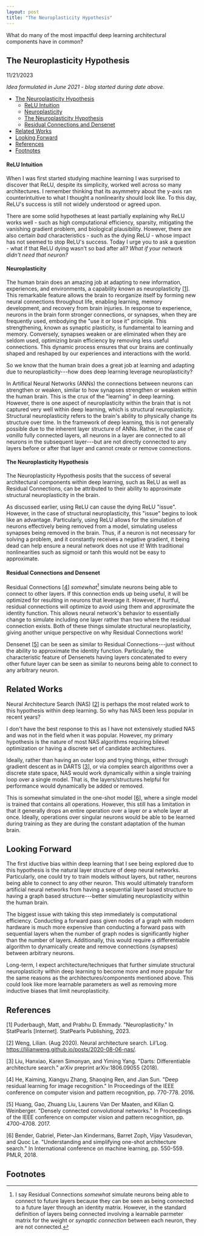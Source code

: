 ```yaml
---
layout: post
title: "The Neuroplasticity Hypothesis"
---
```



What do many of the most impactful deep learning architectural components have in common?

## The Neuroplasticity Hypothesis
11/21/2023

*Idea formulated in June 2021 - blog started during date above.*


- [The Neuroplasticity Hypothesis](#the-neuroplasticity-hypothesis)
    - [ReLU Intuition](#relu-intuition)
    - [Neuroplasticity](#neuroplasticity)
    - [The Neuroplasticity Hypothesis](#the-neuroplasticity-hypothesis-1)
    - [Residual Connections and Densenet](#residual-connections-and-densenet)
- [Related Works](#related-works)
- [Looking Forward](#looking-forward)
- [References](#references)
- [Footnotes](#footnotes)

#### ReLU Intuition
When I was first started studying machine learning I was surprised to discover that ReLU, despite its simplicity, worked well across so many architectures. I remember thinking that its asymmetry about the y-axis ran counterintuitive to what I thought a nonlinearity should look like. To this day, ReLU's success is still not widely understood or agreed upon.

There are some solid hypotheses at least partially explaining why ReLU works well - such as high computational efficiency, sparsity, mitigating the vanishing gradient problem, and biological plausibility. However, there are also certain *bad* characteristics - such as the dying ReLU - whose impact has not seemed to stop ReLU's success. Today I urge you to ask a question - what if that ReLU dying wasn't so bad after all? *What if your network didn't need that neuron?*

#### Neuroplasticity
The human brain does an amazing job at adapting to new information, experiences, and environments, a capability known as neuroplasticity \[[1](#1)\]. This remarkable feature allows the brain to reorganize itself by forming new neural connections throughout life, enabling learning, memory development, and recovery from brain injuries. In response to experience, neurons in the brain form stronger connections, or synapses, when they are frequently used, embodying the "use it or lose it" principle. This strengthening, known as synaptic plasticity, is fundamental to learning and memory. Conversely, synapses weaken or are eliminated when they are seldom used, optimizing brain efficiency by removing less useful connections. This dynamic process ensures that our brains are continually shaped and reshaped by our experiences and interactions with the world.

So we know that the human brain does a great job at learning and adapting due to neuroplasticity---how does deep learning leverage neuroplasticity? 

In Artifical Neural Networks (ANNs) the connections between neurons can strengthen or weaken, similar to how synapses strengthen or weaken within the human brain. This is the crux of the "learning" in deep learning. However, there is one aspect of neuroplasticity within the brain that is not captured very well within deep learning, which is structural neuroplasticity. Structural neuroplasticity refers to the brain's ability to physically change its structure over time. In the framework of deep learning, this is not generally possible due to the inherent layer structure of ANNs. Rather, in the case of *vanilla* fully connected layers, all neurons in a layer are connected to all neurons in the subsequent layer---but are not directly connected to any layers before or after that layer and cannot create or remove connections.

<!-- (aside from in residual connections) -->
<!-- (although they can simulate the removal of connections) -->


#### The Neuroplasticity Hypothesis

The Neuroplasticity Hypothesis posits that the success of several architectural components within deep learning, such as ReLU as well as Residual Connections, can be attributed to their ability to approximate structural neuroplasticity in the brain.

As discussed earlier, using ReLU can cause the dying ReLU "issue". However, in the case of structural neuroplasticity, this "issue" begins to look like an advantage. Particularly, using ReLU allows for the simulation of neurons effectively being removed from a model, simulating useless synapses being removed in the brain. Thus, if a neuron is not necessary for solving a problem, and it constantly receives a negative gradient, it being dead can help ensure a neural network does not use it! With traditional nonlinearities such as sigmoid or tanh this would not be easy to approximate.

#### Residual Connections and Densenet

Residual Connections \[[4](#4)\] *somewhat[^1]* simulate neurons being able to connect to other layers. If this connection ends up being useful, it will be optimized for resulting in neurons that leverage it. However, if hurtful, residual connections will optimize to avoid using them and approximate the identity function. This allows neural network's behavior to essentially change to simulate including one layer rather than two where the residual connection exists. Both of these things simulate structural neuroplasticity, giving another unique perspective on why Residual Connections work!

Densenet \[[5](#5)\] can be seen as similar to Residual Connections---just without the ability to approximate the identity function. Particularly, the characteristic feature of Densenets having layers concatenated to every other future layer can be seen as similar to neurons being able to connect to any arbitrary neuron. 



## Related Works

Neural Architecture Search (NAS) \[[2](#2)\] is perhaps the most related work to this hypothesis within deep learning. So why has NAS been less popular in recent years?

I don't have the best response to this as I have not extensively studied NAS and was not in the field when it was popular. However, my primary hypothesis is the nature of most NAS algorithms requiring bilevel optimization or having a discrete set of candidate architectures.

Ideally, rather than having an outer loop and trying things, either through gradient descent as in DARTS \[[3](#3)\], or via complex search algorithms over a discrete state space, NAS would work dynamically within a single training loop over a single model. That is, the layers/structures helpful for performance would dynamically be added or removed.

This is somewhat simulated in the one-shot model \[[6](#6)\], where a single model is trained that contains all operations. However, this still has a limitation in that it generally drops an entire operation over a layer or a whole layer at once. Ideally, operations over singular neurons would be able to be learned during training as they are during the constant adaptation of the human brain.


<!-- mention how is generally different from NAS, goal is to learn an architecture during a single training instance (as the brain does not have episodes in the real world). Right now different architectures are tried, subbed out, etc. Ideally would be to just differentiably learn during training the best arch that could grow or diminish through backprop and not through some higher order algorithm governing search. ideally we could incorporate findings from NAS into an arch that can dynamically involve during training without having to backout and use some algorithm to retry/pick another arch.  -->

<!-- ideally would not have a bilevel optimization problem **and** not have a discrete set of candidate architectures. That way can just optimize in a single training loop. -->

<!-- * NAS generally simulates the adding of a bunch of neurons (and effectively the synapses between them) at once in a layer (width)/or through more layers (depth) incrementally and via a non-smooth operation. In real biological neural networks, this occurs smoothly and much more chaotically. Also, neurons could connect to any other neurons and not just the "layer" afterward. Moving deep learning layers -> graph. -->

## Looking Forward

The first iductive bias within deep learning that I see being explored due to this hypothesis is the natural layer structure of deep neural networks. Particularly, one could try to train models without layers, but rather, neurons being able to connect to any other neuron. This would ultimately transform artificial neural networks from having a sequential layer based structure to having a graph based structure---better simulating neuroplasticity within the human brain. 

The biggest issue with taking this step immediately is computational efficiency. Conducting a forward pass given nodes of a graph with modern hardware is much more expensive than conducting a forward pass with sequential layers when the number of graph nodes is significantly higher than the number of layers. Additionally, this would require a differentiable algorithm to dynamically create and remove connections (synapses) between arbitrary neurons.

Long-term, I expect architecture/techniques that further simulate structural neuroplasticity within deep learning to become more and more popular for the same reasons as the architectures/components mentioned above. This could look like more learnable parameters as well as removing more inductive biases that limit neuroplasticity.


## References

<a name="1"></a>[1] Puderbaugh, Matt, and Prabhu D. Emmady. "Neuroplasticity." In StatPearls [Internet]. StatPearls Publishing, 2023.

<a name="2"></a>[2] Weng, Lilian. (Aug 2020). Neural architecture search. Lil’Log. https://lilianweng.github.io/posts/2020-08-06-nas/.

<a name="3"></a>[3] Liu, Hanxiao, Karen Simonyan, and Yiming Yang. "Darts: Differentiable architecture search." arXiv preprint arXiv:1806.09055 (2018).

<a name="4"></a>[4] He, Kaiming, Xiangyu Zhang, Shaoqing Ren, and Jian Sun. "Deep residual learning for image recognition." In Proceedings of the IEEE conference on computer vision and pattern recognition, pp. 770-778. 2016.

<a name="5"></a>[5] Huang, Gao, Zhuang Liu, Laurens Van Der Maaten, and Kilian Q. Weinberger. "Densely connected convolutional networks." In Proceedings of the IEEE conference on computer vision and pattern recognition, pp. 4700-4708. 2017.

<a name="6"></a>[6] Bender, Gabriel, Pieter-Jan Kindermans, Barret Zoph, Vijay Vasudevan, and Quoc Le. "Understanding and simplifying one-shot architecture search." In International conference on machine learning, pp. 550-559. PMLR, 2018.


## Footnotes

[^1]: I say Residual Connections *somewhat* simulate neurons being able to connect to future layers because they can be seen as being connected to a future layer through an identity matrix. However, in the standard definition of layers being connected involving a learnable parmeter matrix for the weight or *synaptic connection* between each neuron, they are not connected. 